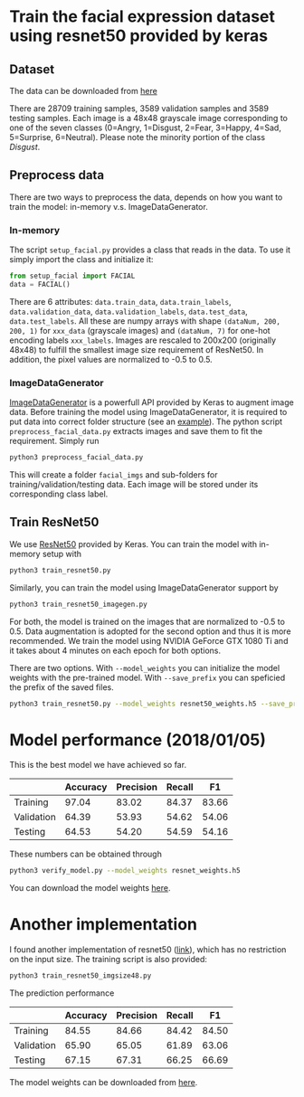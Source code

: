 # Train the facial expression dataset using resnet50 provided by keras

## Dataset

The data can be downloaded from [here](https://www.kaggle.com/c/challenges-in-representation-learning-facial-expression-recognition-challenge/data)

There are 28709 training samples, 3589 validation samples and 3589 testing samples. Each image is a 48x48 grayscale image corresponding to one of the seven classes (0=Angry, 1=Disgust, 2=Fear, 3=Happy, 4=Sad, 5=Surprise, 6=Neutral). Please note the minority portion of the class *Disgust*.

## Preprocess data

There are two ways to preprocess the data, depends on how you want to train the model: in-memory v.s. ImageDataGenerator.

### In-memory
The script `setup_facial.py` provides a class that reads in the data. To use it simply import the class and initialize it:

```python
from setup_facial import FACIAL
data = FACIAL()
```

There are 6 attributes: `data.train_data`, `data.train_labels`, `data.validation_data`, `data.validation_labels`, `data.test_data`, `data.test_labels`. All these are numpy arrays with shape `(dataNum, 200, 200, 1)` for `xxx_data` (grayscale images) and `(dataNum, 7)` for one-hot encoding labels `xxx_labels`. Images are rescaled to 200x200 (originally 48x48) to fulfill the smallest image size requirement of ResNet50. In addition, the pixel values are normalized to -0.5 to 0.5.

### ImageDataGenerator

[ImageDataGenerator](https://keras.io/preprocessing/image/) is a powerfull API provided by Keras to augment image data. Before training the model using ImageDataGenerator, it is required to put data into correct folder structure (see an [example](https://blog.keras.io/building-powerful-image-classification-models-using-very-little-data.html)). The python script `preprocess_facial_data.py` extracts images and save them to fit the requirement. Simply run

```bash
python3 preprocess_facial_data.py
```

This will create a folder `facial_imgs` and sub-folders for training/validation/testing data. Each image will be stored under its corresponding class label.

## Train ResNet50

We use [ResNet50](https://keras.io/applications/#resnet50) provided by Keras. You can train the model with in-memory setup with

```bash
python3 train_resnet50.py
```

Similarly, you can train the model using ImageDataGenerator support by 

```bash
python3 train_resnet50_imagegen.py
``` 

For both, the model is trained on the images that are normalized to -0.5 to 0.5. Data augmentation is adopted for the second option and thus it is more recommended. We train the model using NVIDIA GeForce GTX 1080 Ti and it takes about 4 minutes on each epoch for both options. 

There are two options. With `--model_weights` you can initialize the model weights with the pre-trained model. With `--save_prefix` you can speficied the prefix of the saved files.

```bash
python3 train_resnet50.py --model_weights resnet50_weights.h5 --save_prefix resnet50
```


# Model performance (2018/01/05)

This is the best model we have achieved so far.

|            | Accuracy | Precision | Recall | F1    |
|------------|----------|-----------|--------|-------|
| Training   | 97.04    | 83.02     | 84.37  | 83.66 |
| Validation | 64.39    | 53.93     | 54.62  | 54.06 |
| Testing    | 64.53    | 54.20     | 54.59  | 54.16 |

These numbers can be obtained through

```bash
python3 verify_model.py --model_weights resnet_weights.h5
```

You can download the model weights [here](http://www-personal.umich.edu/~timtu/Downloads/resnet50_faical_expression/resnet50_weights.h5).

# Another implementation 

I found another implementation of resnet50 ([link](https://github.com/raghakot/keras-resnet)), which has no restriction on the input size. The training script is also provided:


```bash
python3 train_resnet50_imgsize48.py
```

The prediction performance

|            | Accuracy | Precision | Recall | F1    |
|------------|----------|-----------|--------|-------|
| Training   | 84.55    | 84.66     | 84.42  | 84.50 |
| Validation | 65.90    | 65.05     | 61.89  | 63.06 |
| Testing    | 67.15    | 67.31     | 66.25  | 66.69 |


The model weights can be downloaded from [here](http://www-personal.umich.edu/~timtu/Downloads/resnet50_faical_expression/resnet50_imgsize48_weights.h5).
